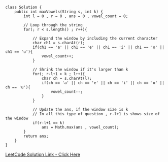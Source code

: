 ```
class Solution {
    public int maxVowels(String s, int k) {
        int l = 0 , r = 0 , ans = 0 , vowel_count = 0;

        // Loop through the string
        for(; r < s.length() ; r++){

            // Expand the window by including the current character
            char ch1 = s.charAt(r);
            if(ch1 == 'a' || ch1 == 'e' || ch1 == 'i' || ch1 == 'o' || ch1 == 'u'){
                vowel_count++;
            }

            // Shrink the window if it's larger than k
            for(; r-l+1 > k ; l++){
                char ch = s.charAt(l);
                if(ch == 'a' || ch == 'e' || ch == 'i' || ch == 'o' || ch == 'u'){
                    vowel_count--;
                }
            }

            // Update the ans, if the window size is k
            // In all this type of question , r-l+1 is shows size of the window
            if(r-l+1 == k)
                ans = Math.max(ans , vowel_count);
        }
        return ans;
    }
}
```

[LeetCode Solution Link - Click 
Here](https://leetcode.com/problems/maximum-number-of-vowels-in-a-substring-of-given-length/solutions/3967922/java-sliding-window-solution-with-template/
)
